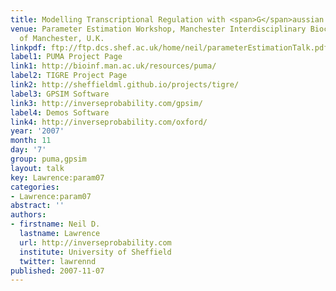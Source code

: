 ```yaml
---
title: Modelling Transcriptional Regulation with <span>G</span>aussian Processes
venue: Parameter Estimation Workshop, Manchester Interdisciplinary Biocentre, University
  of Manchester, U.K.
linkpdf: ftp://ftp.dcs.shef.ac.uk/home/neil/parameterEstimationTalk.pdf
label1: PUMA Project Page
link1: http://bioinf.man.ac.uk/resources/puma/
label2: TIGRE Project Page
link2: http://sheffieldml.github.io/projects/tigre/
label3: GPSIM Software
link3: http://inverseprobability.com/gpsim/
label4: Demos Software
link4: http://inverseprobability.com/oxford/
year: '2007'
month: 11
day: '7'
group: puma,gpsim
layout: talk
key: Lawrence:param07
categories:
- Lawrence:param07
abstract: ''
authors:
- firstname: Neil D.
  lastname: Lawrence
  url: http://inverseprobability.com
  institute: University of Sheffield
  twitter: lawrennd
published: 2007-11-07
---
```

